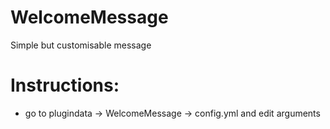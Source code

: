 # WelcomeMessage
Simple but customisable message

# Instructions:
- go to plugindata -> WelcomeMessage -> config.yml and edit arguments
